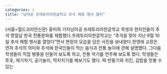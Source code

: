 ```yaml
---
categories: i
title: "남아공 프레토리아한글학교 추석 체험 행사 열어"
---
```

(서울=월드코리안신문) 홍미희 기자남아공 프레토리아한글학교 학생과 현지인들이 추석 명절날 한국 전통문화를 체험했다.프레토리아한글학교는 &ldquo;추석을 맞아 지난 9월 10일 추석 체험 행사를 열었다&rdquo;면서 현장의 모습을 담은 사진을 보내왔다.한영래 교장은 먼저 추석의 의미와 추석에 한국인들이 먹는 음식과 전통 놀이에 관해 설명했다. 그다음 학생들이 직접 병풍을 만들어 보도록 하고, 전통 악기를 연주해 보도록 했다. 학생들은 투호, 제기차기, 공기놀이, 딱지치기를 해보기도 했다. 떡 만들기와 치킨, 김밥을 맛볼 수 있는
